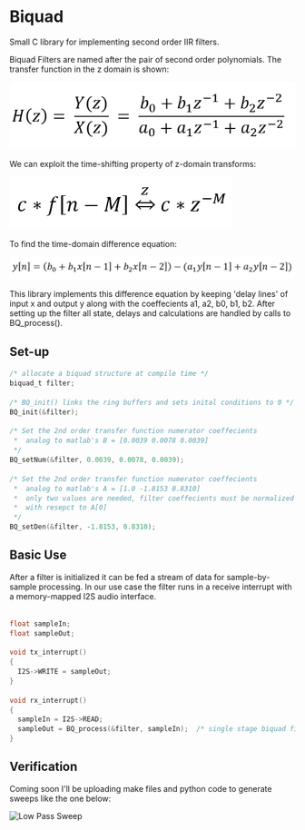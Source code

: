 # Biquad
Small C library for implementing second order IIR filters.

Biquad Filters are named after the pair of second order polynomials. The transfer function in the z domain is shown:

![Transfer Function](Docs/TransferFunction.PNG)

We can exploit the time-shifting property of z-domain transforms:

![Time Shift](Docs/TimeShiftingProperty.PNG)

To find the time-domain difference equation:

![Difference Equation](Docs/DifferenceEquation.PNG)

This library implements this difference equation by keeping 'delay lines' of input x and output y along with the coeffecients a1, a2, b0, b1, b2. After setting up the filter all state, delays and calculations are handled by calls to BQ_process().

## Set-up

```C
/* allocate a biquad structure at compile time */
biquad_t filter;

/* BQ_init() links the ring buffers and sets inital conditions to 0 */
BQ_init(&filter);

/* Set the 2nd order transfer function numerator coeffecients
 *  analog to matlab's B = [0.0039 0.0078 0.0039]
 */
BQ_setNum(&filter, 0.0039, 0.0078, 0.0039);

/* Set the 2nd order transfer function numerator coeffecients
 *  analog to matlab's A = [1.0 -1.8153 0.8310]
 *  only two values are needed, filter coeffecients must be normalized
 *  with resepct to A[0]
 */
BQ_setDen(&filter, -1.8153, 0.8310);
```

## Basic Use

After a filter is initialized it can be fed a stream of data for sample-by-sample processing.
In our use case the filter runs in a receive interrupt with a memory-mapped I2S audio interface.

```C

float sampleIn;
float sampleOut;

void tx_interrupt()
{
  I2S->WRITE = sampleOut;
}

void rx_interrupt()
{
  sampleIn = I2S->READ;
  sampleOut = BQ_process(&filter, sampleIn);  /* single stage biquad filtering */
}
```

## Verification

Coming soon I'll be uploading make files and python code to generate sweeps like the one below:

![Low Pass Sweep](Docs/sweep.gif)
